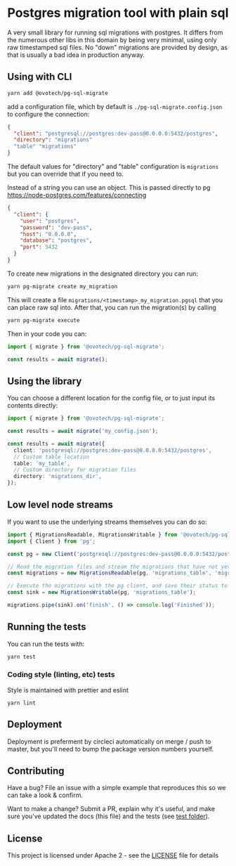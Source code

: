 # Postgres migration tool with plain sql

A very small library for running sql migrations with postgres. It differs from the numerous other libs in this domain by being very minimal, using only raw timestamped sql files. No "down" migrations are provided by design, as that is usually a bad idea in production anyway.

## Using with CLI

```bash
yarn add @ovotech/pg-sql-migrate
```

add a configuration file, which by default is `./pg-sql-migrate.config.json` to configure the connection:

```json
{
  "client": "postgresql://postgres:dev-pass@0.0.0.0:5432/postgres",
  "directory": "migrations"
  "table" "migrations"
}
```

The default values for "directory" and "table" configuration is `migrations` but you can override that if you need to.

Instead of a string you can use an object. This is passed directly to pg https://node-postgres.com/features/connecting

```json
{
  "client": {
    "user": "postgres",
    "password": "dev-pass",
    "host": "0.0.0.0",
    "database": "postgres",
    "port": 5432
  }
}
```

To create new migrations in the designated directory you can run:

```bash
yarn pg-migrate create my_migration
```

This will create a file `migrations/<timestamp>_my_migration.pgsql` that you can place raw sql into. After that, you can run the migration(s) by calling

```bash
yarn pg-migrate execute
```

Then in your code you can:

```typescript
import { migrate } from '@ovotech/pg-sql-migrate';

const results = await migrate();
```

## Using the library

You can choose a different location for the config file, or to just input its contents directly:

```typescript
import { migrate } from '@ovotech/pg-sql-migrate';

const results = await migrate('my_config.json');

const results = await migrate({
  client: 'postgresql://postgres:dev-pass@0.0.0.0:5432/postgres',
  // Custom table location
  table: 'my_table',
  // Custom directory for migration files
  directory: 'migrations_dir',
});
```

## Low level node streams

If you want to use the underlying streams themselves you can do so:

```typescript
import { MigrationsReadable, MigrationsWritable } from '@ovotech/pg-sql-migrate';
import { Client } from 'pg';

const pg = new Client('postgresql://postgres:dev-pass@0.0.0.0:5432/postgres');

// Read the migration files and stream the migrations that have not yet run.
const migrations = new MigrationsReadable(pg, 'migrations_table', 'migrations_dir');

// Execute the migrations with the pg client, and save their status to the migrations table
const sink = new MigrationsWritable(pg, 'migrations_table');

migrations.pipe(sink).on('finish', () => console.log('Finished'));
```

## Running the tests

You can run the tests with:

```bash
yarn test
```

### Coding style (linting, etc) tests

Style is maintained with prettier and eslint

```
yarn lint
```

## Deployment

Deployment is preferment by circleci automatically on merge / push to master, but you'll need to bump the package version numbers yourself.

## Contributing

Have a bug? File an issue with a simple example that reproduces this so we can take a look & confirm.

Want to make a change? Submit a PR, explain why it's useful, and make sure you've updated the docs (this file) and the tests (see [test folder](test)).

## License

This project is licensed under Apache 2 - see the [LICENSE](LICENSE) file for details
